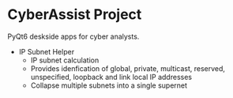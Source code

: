 # CyberAssist Project
PyQt6 deskside apps for cyber analysts.
- IP Subnet Helper
  - IP subnet calculation
  - Provides idenfication of global, private, multicast, reserved, unspecified, loopback and link local IP addresses
  - Collapse multiple subnets into a single supernet
